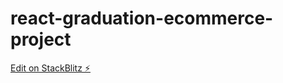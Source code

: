 # react-graduation-ecommerce-project

[Edit on StackBlitz ⚡️](https://stackblitz.com/edit/react-graduation-ecommerce-project)